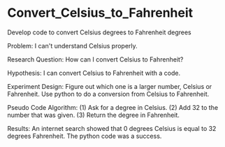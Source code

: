 # Convert_Celsius_to_Fahrenheit
Develop code to convert Celsius degrees to Fahrenheit degrees

Problem: 
I can't understand Celsius properly. 

Research Question: 
How can I convert Celsius to Fahrenheit?   

Hypothesis: 
I can convert Celsius to Fahrenheit with a code. 
 
Experiment Design: 
Figure out which one is a larger number, Celsius or Fahrenheit. Use python to do a conversion from Celsius to Fahrenheit.  

Pseudo Code Algorithm: 
(1) Ask for a degree in Celsius. 
(2) Add 32 to the number that was given. 
(3) Return the degree in Fahrenheit. 

Results: 
An internet search showed that 0 degrees Celsius is equal to 32 degrees Fahrenheit. The python code was a success. 
